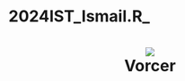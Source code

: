 # 2024IST_Ismail.R_
<h1 align="center">
 <img src="https://user-images.githubusercontent.com/45159366/97361059-45151700-185c-11eb-9d12-dae51c79eb8a.png](https://wallpapers.com/images/hd/letter-v-dragon-mh2oi90642tuqe3c.jpg">
  <br />
 Vorcer
</h1>
